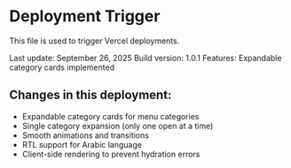 # Deployment Trigger

This file is used to trigger Vercel deployments.

Last update: September 26, 2025
Build version: 1.0.1
Features: Expandable category cards implemented

## Changes in this deployment:
- Expandable category cards for menu categories
- Single category expansion (only one open at a time)  
- Smooth animations and transitions
- RTL support for Arabic language
- Client-side rendering to prevent hydration errors